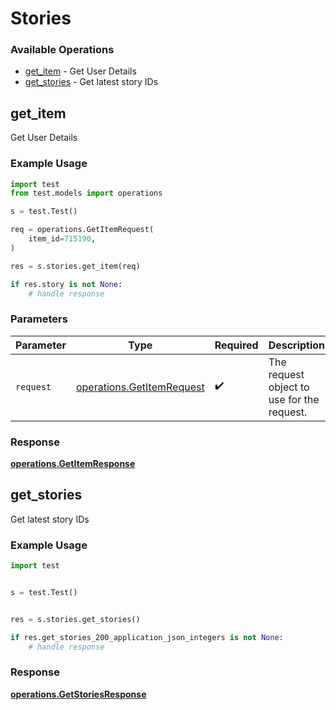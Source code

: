 # Stories

### Available Operations

* [get_item](#get_item) - Get User Details
* [get_stories](#get_stories) - Get latest story IDs

## get_item

Get User Details

### Example Usage

```python
import test
from test.models import operations

s = test.Test()

req = operations.GetItemRequest(
    item_id=715190,
)

res = s.stories.get_item(req)

if res.story is not None:
    # handle response
```

### Parameters

| Parameter                                                              | Type                                                                   | Required                                                               | Description                                                            |
| ---------------------------------------------------------------------- | ---------------------------------------------------------------------- | ---------------------------------------------------------------------- | ---------------------------------------------------------------------- |
| `request`                                                              | [operations.GetItemRequest](../../models/operations/getitemrequest.md) | :heavy_check_mark:                                                     | The request object to use for the request.                             |


### Response

**[operations.GetItemResponse](../../models/operations/getitemresponse.md)**


## get_stories

Get latest story IDs

### Example Usage

```python
import test


s = test.Test()


res = s.stories.get_stories()

if res.get_stories_200_application_json_integers is not None:
    # handle response
```


### Response

**[operations.GetStoriesResponse](../../models/operations/getstoriesresponse.md)**

